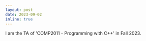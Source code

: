 ```yaml
---
layout: post
date: 2023-09-02
inline: true
---
```


I am the TA of 'COMP2011 - Programming with C++' in Fall 2023.